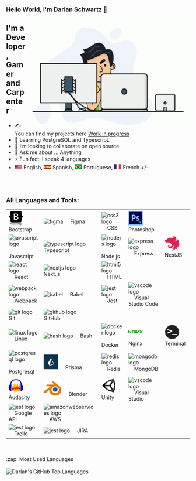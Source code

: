 ### Hello World, I'm Darlan Schwartz  👋

 <img align="right" alt="GIF" src="https://raw.githubusercontent.com/DarlanSchwartz/DarlanSchwartz/main/Github%20readme%20images/programmer.gif" width="450" height="300" />
 
## I'm a Developer, Gamer and Carpenter
- ✍ You can find my projects here <a href="https://darlanschwartz.github.io/My-Portfolio/">Work in progress</a>
- 🌱 Learning PostgreSQL and Typescript.
- 👯 I’m looking to collaborate on open source
- 💬 Ask me about ... Anything
- ⚡ Fun fact: I speak 4 languages
- <img align="left top" alt="EUA" width="20px" src="https://raw.githubusercontent.com/DarlanSchwartz/DarlanSchwartz/main/Github%20readme%20images/usa.jpg" /> English,  <img align="left top" alt="Spanish" width="20px" src="https://raw.githubusercontent.com/DarlanSchwartz/DarlanSchwartz/main/Github%20readme%20images/spanish.jpg" />  Spanish,  <img align="left top" alt="Portuguese" width="20px" src="https://raw.githubusercontent.com/DarlanSchwartz/DarlanSchwartz/main/Github%20readme%20images/brazil.jpg" />  Portuguese, <img align="left top" alt="French" width="20px" src="https://raw.githubusercontent.com/DarlanSchwartz/DarlanSchwartz/main/Github%20readme%20images/france.webp" /> French +/-
<br />
<br />
<h3 align="left">All Languages and Tools:</h3>
<table>
  <tbody>
  <tr>
   <td>
        <img
          src="https://raw.githubusercontent.com/devicons/devicon/master/icons/bootstrap/bootstrap-plain-wordmark.svg"
          alt="bootstrap"
          width="40"
          height="40"
        />
        <img width="12" /> Bootstrap
      </td>
      <td>
        <img
          src="https://www.vectorlogo.zone/logos/figma/figma-icon.svg"
          alt="figma"
          width="40"
          height="40"
        />
        <img width="12" /> Figma
      </td>
            <td>
        <img
          src="https://cdn.jsdelivr.net/gh/devicons/devicon/icons/css3/css3-original.svg"
          height="40"
          alt="css3 logo"
        />
        <img width="12" /> CSS
      </td>
            <td>
        <img
          src="https://raw.githubusercontent.com/DarlanSchwartz/DarlanSchwartz/main/Github%20readme%20images/photoshop.jpeg"
          height="40"
          alt="photoshop logo"
        />
        <img width="12" /> Photoshop
      </td>
  </tr>
    <tr>
      <td>
        <img
          src="https://cdn.jsdelivr.net/gh/devicons/devicon/icons/javascript/javascript-original.svg"
          height="40"
          alt="javascript logo"
        />
        <img width="12" /> Javascript
      </td>
      <td>
        <img
          src="https://cdn.jsdelivr.net/gh/devicons/devicon/icons/typescript/typescript-original.svg"
          height="40"
          alt="typescript logo"
        />
        <img width="12" /> Typescript
      </td>
      <td>
        <img
          src="https://cdn.jsdelivr.net/gh/devicons/devicon/icons/nodejs/nodejs-original.svg"
          height="40"
          alt="nodejs logo"
        />
        <img width="12" /> Node.js
      </td>
      <td>
        <img
          src="https://skillicons.dev/icons?i=express"
          height="40"
          alt="express logo"
        />
        <img width="12" /> Express
      </td>
      <td>
        <img
          src="https://raw.githubusercontent.com/devicons/devicon/master/icons/nestjs/nestjs-plain.svg"
          alt="nestjs"
          width="40"
          height="40"
        />
        <img width="12" /> NestJS
      </td>
    </tr>
    <tr>
      <td>
        <img
          src="https://cdn.jsdelivr.net/gh/devicons/devicon/icons/react/react-original.svg"
          height="40"
          alt="react logo"
        />
        <img width="12" /> React
      </td>
      <td>
        <img
          src="https://skillicons.dev/icons?i=nextjs"
          height="40"
          alt="nextjs logo"
        />
        <img width="12" /> Next.js
      </td>
      <td>
        <img
          src="https://cdn.jsdelivr.net/gh/devicons/devicon/icons/html5/html5-original.svg"
          height="40"
          alt="html5 logo"
        />
        <img width="12" /> HTML
      </td>
    </tr>
    <tr>
      <td>
        <img
          src="https://cdn.jsdelivr.net/gh/devicons/devicon/icons/webpack/webpack-original.svg"
          height="40"
          alt="webpack logo"
        />
        <img width="12" /> Webpack
      </td>
      <td>
        <img
          src="https://www.vectorlogo.zone/logos/babeljs/babeljs-icon.svg"
          alt="babel"
          width="40"
          height="40"
        />
        <img width="12" /> Babel
      </td>
       <td>
        <img
          src="https://cdn.jsdelivr.net/gh/devicons/devicon/icons/jest/jest-plain.svg"
          height="40"
          alt="jest logo"
        />
        <img width="12" /> Jest
      </td>
             <td>
        <img
          src="https://cdn.simpleicons.org/visualstudiocode/007ACC"
          height="40"
          alt="vscode logo"
        />
        <img width="12" /> Visual Studio Code
      </td>
    </tr>
    <tr>
      <td>
        <img
          src="https://cdn.jsdelivr.net/gh/devicons/devicon/icons/git/git-original.svg"
          height="40"
          alt="git logo"
        />
        <img width="12" /> Git
      </td>
       <td>
        <img
          src="https://skillicons.dev/icons?i=github"
          height="40"
          alt="github logo"
        />
        <img width="12" /> GitHub
      </td>
    </tr>
    <tr>
      <td>
        <img
          src="https://skillicons.dev/icons?i=linux"
          height="40"
          alt="linux logo"
        />
        <img width="12" /> Linux
      </td>
      <td>
        <img
          src="https://cdn.simpleicons.org/gnubash/4EAA25"
          height="40"
          alt="bash logo"
        />
        <img width="12" /> Bash
      </td>
      <td>
        <img
          src="https://cdn.jsdelivr.net/gh/devicons/devicon/icons/docker/docker-original.svg"
          height="40"
          alt="docker logo"
        />
        <img width="12" /> Docker
      </td>
      <td>
        <img
          src="https://raw.githubusercontent.com/devicons/devicon/master/icons/nginx/nginx-original.svg"
          alt="nginx"
          width="40"
          height="40"
        />
        <img width="12" /> Nginx
      </td>
         <td>
        <img
          src="https://github.com/DarlanSchwartz/DarlanSchwartz/blob/main/Github%20readme%20images/terminal.png?raw=true"
          alt="nginx"
          width="40"
          height="40"
        />
        <img width="12" /> Terminal
      </td>
    </tr>
    <tr>
      <td>
        <img
          src="https://cdn.jsdelivr.net/gh/devicons/devicon/icons/postgresql/postgresql-original.svg"
          height="40"
          alt="postgresql logo"
        />
        <img width="12" /> Postgresql
      </td>
      <td>
        <img
          src="https://raw.githubusercontent.com/DarlanSchwartz/DarlanSchwartz/main/Github%20readme%20images/prisma2.png"
          alt="mysql"
          width="40"
          height="40"
        />
        <img width="12" /> Prisma
      </td>
      <td>
        <img
          src="https://cdn.jsdelivr.net/gh/devicons/devicon/icons/redis/redis-original.svg"
          height="40"
          alt="redis logo"
        />
        <img width="12" /> Redis
      </td>
      <td>
        <img
          src="https://cdn.jsdelivr.net/gh/devicons/devicon/icons/mongodb/mongodb-original.svg"
          height="40"
          alt="mongodb logo"
        />
        <img width="12" /> MongoDB
      </td>
    </tr>
     <tr>
       <td>
        <img
          src="https://github.com/DarlanSchwartz/DarlanSchwartz/blob/main/Github%20readme%20images/audacity.png?raw=true"
          height="40"
          alt="audacity logo"
        />
        <img width="12" /> Audacity
      </td>
        <td>
        <img
          src="https://raw.githubusercontent.com/DarlanSchwartz/DarlanSchwartz/main/Github%20readme%20images/blender2.png"
          height="40"
          alt="jest logo"
        />
        <img width="12" /> Blender
      </td>
       </td>
        <td>
        <img
          src="https://raw.githubusercontent.com/DarlanSchwartz/DarlanSchwartz/main/Github%20readme%20images/unity2.png"
          height="40"
          alt="jest logo"
        />
        <img width="12" /> Unity
      </td>
             <td>
        <img
          src="https://cdn.jsdelivr.net/gh/devicons/devicon/icons/visualstudio/visualstudio-plain.svg"
          height="40"
          alt="vscode logo"
        />
        <img width="12" /> Visual Studio
      </td>
    </tr>
         <tr>
       </td>
        <td>
        <img
          src="https://cdn.jsdelivr.net/gh/devicons/devicon/icons/googlecloud/googlecloud-original.svg"
          height="40"
          alt="jest logo"
        />
        <img width="12" /> Google API
      </td>
            <td>
        <img
          src="https://cdn.jsdelivr.net/gh/devicons/devicon/icons/amazonwebservices/amazonwebservices-original.svg"
          height="40"
          alt="amazonwebservices logo"
        />
        <img width="12" /> AWS
      </td>
    </tr>
    <tr>
          <td>
        <img
          src="https://cdn.jsdelivr.net/gh/devicons/devicon/icons/trello/trello-plain.svg"
          height="40"
          alt="jest logo"
        />
        <img width="12" /> Trello
      </td>
        <td>
        <img
          src="https://cdn.jsdelivr.net/gh/devicons/devicon/icons/jira/jira-original.svg"
          height="40"
          alt="jest logo"
        />
        <img width="12" /> JIRA
      </td>
    </tr>
  </tbody>
</table>

<br />
<br />

 <summary>  :zap: Most Used Languages</summary>
 <br />
<img style="flex-grow:0; flex-shrink:0;" alt="Darlan's GitHub Top Languages" src="https://github-readme-stats.vercel.app/api/top-langs/?username=DarlanSchwartz" />
